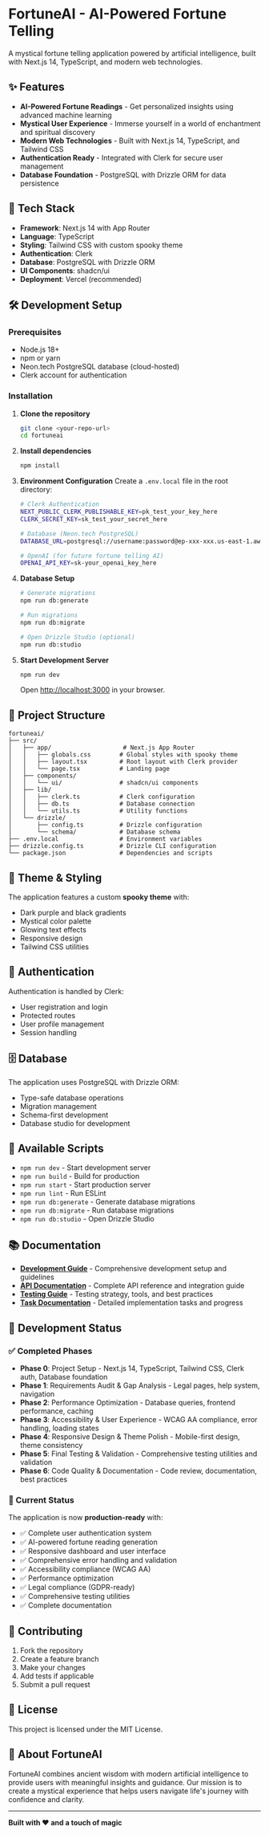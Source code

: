# FortuneAI - AI-Powered Fortune Telling

A mystical fortune telling application powered by artificial intelligence, built with Next.js 14, TypeScript, and modern web technologies.

## ✨ Features

- **AI-Powered Fortune Readings** - Get personalized insights using advanced machine learning
- **Mystical User Experience** - Immerse yourself in a world of enchantment and spiritual discovery
- **Modern Web Technologies** - Built with Next.js 14, TypeScript, and Tailwind CSS
- **Authentication Ready** - Integrated with Clerk for secure user management
- **Database Foundation** - PostgreSQL with Drizzle ORM for data persistence

## 🚀 Tech Stack

- **Framework**: Next.js 14 with App Router
- **Language**: TypeScript
- **Styling**: Tailwind CSS with custom spooky theme
- **Authentication**: Clerk
- **Database**: PostgreSQL with Drizzle ORM
- **UI Components**: shadcn/ui
- **Deployment**: Vercel (recommended)

## 🛠️ Development Setup

### Prerequisites

- Node.js 18+
- npm or yarn
- Neon.tech PostgreSQL database (cloud-hosted)
- Clerk account for authentication

### Installation

1. **Clone the repository**

   ```bash
   git clone <your-repo-url>
   cd fortuneai
   ```

2. **Install dependencies**

   ```bash
   npm install
   ```

3. **Environment Configuration**
   Create a `.env.local` file in the root directory:

   ```bash
   # Clerk Authentication
   NEXT_PUBLIC_CLERK_PUBLISHABLE_KEY=pk_test_your_key_here
   CLERK_SECRET_KEY=sk_test_your_secret_here

   # Database (Neon.tech PostgreSQL)
   DATABASE_URL=postgresql://username:password@ep-xxx-xxx.us-east-1.aws.neon.tech/neondb?sslmode=require

   # OpenAI (for future fortune telling AI)
   OPENAI_API_KEY=sk-your_openai_key_here
   ```

4. **Database Setup**

   ```bash
   # Generate migrations
   npm run db:generate

   # Run migrations
   npm run db:migrate

   # Open Drizzle Studio (optional)
   npm run db:studio
   ```

5. **Start Development Server**

   ```bash
   npm run dev
   ```

   Open [http://localhost:3000](http://localhost:3000) in your browser.

## 📁 Project Structure

```
fortuneai/
├── src/
│   ├── app/                    # Next.js App Router
│   │   ├── globals.css        # Global styles with spooky theme
│   │   ├── layout.tsx         # Root layout with Clerk provider
│   │   └── page.tsx           # Landing page
│   ├── components/
│   │   └── ui/                # shadcn/ui components
│   ├── lib/
│   │   ├── clerk.ts           # Clerk configuration
│   │   ├── db.ts              # Database connection
│   │   └── utils.ts           # Utility functions
│   └── drizzle/
│       ├── config.ts          # Drizzle configuration
│       └── schema/            # Database schema
├── .env.local                 # Environment variables
├── drizzle.config.ts          # Drizzle CLI configuration
└── package.json               # Dependencies and scripts
```

## 🎨 Theme & Styling

The application features a custom **spooky theme** with:

- Dark purple and black gradients
- Mystical color palette
- Glowing text effects
- Responsive design
- Tailwind CSS utilities

## 🔐 Authentication

Authentication is handled by Clerk:

- User registration and login
- Protected routes
- User profile management
- Session handling

## 🗄️ Database

The application uses PostgreSQL with Drizzle ORM:

- Type-safe database operations
- Migration management
- Schema-first development
- Database studio for development

## 📝 Available Scripts

- `npm run dev` - Start development server
- `npm run build` - Build for production
- `npm run start` - Start production server
- `npm run lint` - Run ESLint
- `npm run db:generate` - Generate database migrations
- `npm run db:migrate` - Run database migrations
- `npm run db:studio` - Open Drizzle Studio

## 📚 Documentation

- **[Development Guide](./DEVELOPMENT.md)** - Comprehensive development setup and guidelines
- **[API Documentation](./API.md)** - Complete API reference and integration guide
- **[Testing Guide](./TESTING.md)** - Testing strategy, tools, and best practices
- **[Task Documentation](./ai_docs/tasks/)** - Detailed implementation tasks and progress

## 🚧 Development Status

### ✅ Completed Phases

- **Phase 0**: Project Setup - Next.js 14, TypeScript, Tailwind CSS, Clerk auth, Database foundation
- **Phase 1**: Requirements Audit & Gap Analysis - Legal pages, help system, navigation
- **Phase 2**: Performance Optimization - Database queries, frontend performance, caching
- **Phase 3**: Accessibility & User Experience - WCAG AA compliance, error handling, loading states
- **Phase 4**: Responsive Design & Theme Polish - Mobile-first design, theme consistency
- **Phase 5**: Final Testing & Validation - Comprehensive testing utilities and validation
- **Phase 6**: Code Quality & Documentation - Code review, documentation, best practices

### 🎯 Current Status

The application is now **production-ready** with:

- ✅ Complete user authentication system
- ✅ AI-powered fortune reading generation
- ✅ Responsive dashboard and user interface
- ✅ Comprehensive error handling and validation
- ✅ Accessibility compliance (WCAG AA)
- ✅ Performance optimization
- ✅ Legal compliance (GDPR-ready)
- ✅ Comprehensive testing utilities
- ✅ Complete documentation

## 🤝 Contributing

1. Fork the repository
2. Create a feature branch
3. Make your changes
4. Add tests if applicable
5. Submit a pull request

## 📄 License

This project is licensed under the MIT License.

## 🔮 About FortuneAI

FortuneAI combines ancient wisdom with modern artificial intelligence to provide users with meaningful insights and guidance. Our mission is to create a mystical experience that helps users navigate life's journey with confidence and clarity.

---

**Built with ❤️ and a touch of magic**
